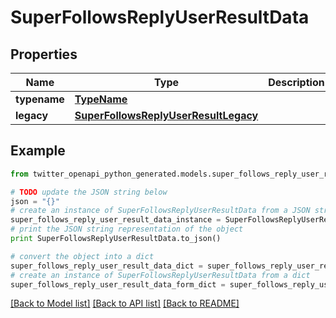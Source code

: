 # SuperFollowsReplyUserResultData


## Properties

Name | Type | Description | Notes
------------ | ------------- | ------------- | -------------
**typename** | [**TypeName**](TypeName.md) |  | 
**legacy** | [**SuperFollowsReplyUserResultLegacy**](SuperFollowsReplyUserResultLegacy.md) |  | 

## Example

```python
from twitter_openapi_python_generated.models.super_follows_reply_user_result_data import SuperFollowsReplyUserResultData

# TODO update the JSON string below
json = "{}"
# create an instance of SuperFollowsReplyUserResultData from a JSON string
super_follows_reply_user_result_data_instance = SuperFollowsReplyUserResultData.from_json(json)
# print the JSON string representation of the object
print SuperFollowsReplyUserResultData.to_json()

# convert the object into a dict
super_follows_reply_user_result_data_dict = super_follows_reply_user_result_data_instance.to_dict()
# create an instance of SuperFollowsReplyUserResultData from a dict
super_follows_reply_user_result_data_form_dict = super_follows_reply_user_result_data.from_dict(super_follows_reply_user_result_data_dict)
```
[[Back to Model list]](../README.md#documentation-for-models) [[Back to API list]](../README.md#documentation-for-api-endpoints) [[Back to README]](../README.md)


